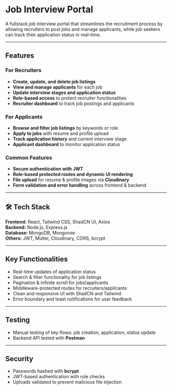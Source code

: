 # Job Interview Portal

A fullstack job interview portal that streamlines the recruitment process by allowing recruiters to post jobs and manage applicants, while job seekers can track their application status in real-time.

---

##  Features

### For Recruiters
- **Create, update, and delete job listings**
- **View and manage applicants** for each job
- **Update interview stages and application status**
- **Role-based access** to protect recruiter functionalities
- **Recruiter dashboard** to track job postings and applicants

###  For Applicants
- **Browse and filter job listings** by keywords or role
- **Apply to jobs** with resume and profile upload
- **Track application history** and current interview stage
- **Applicant dashboard** to monitor application status

###  Common Features
- **Secure authentication with JWT**
- **Role-based protected routes and dynamic UI rendering**
- **File upload** for resume & profile images via **Cloudinary**
- **Form validation and error handling** across frontend & backend

---

## 🛠 Tech Stack

**Frontend:** React, Tailwind CSS, ShadCN UI, Axios  
**Backend:** Node.js, Express.js  
**Database:** MongoDB, Mongoose  
**Others:** JWT, Multer, Cloudinary, CORS, bcrypt

---

##  Key Functionalities

-  Real-time updates of application status  
-  Search & filter functionality for job listings  
-  Pagination & infinite scroll for jobs/applicants  
-  Middleware-protected routes for recruiters/applicants  
-  Clean and responsive UI with ShadCN and Tailwind  
-  Error boundary and toast notifications for user feedback

---

##  Testing

-  Manual testing of key flows: job creation, application, status update  
-  Backend API tested with **Postman** 

---

##  Security

- Passwords hashed with **bcrypt**
- JWT-based authentication with role checks
- Uploads validated to prevent malicious file injection







